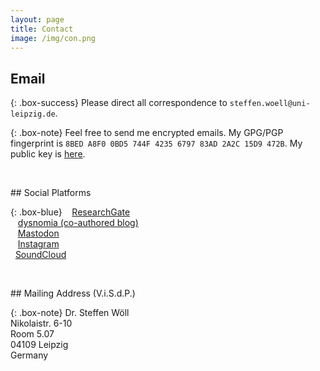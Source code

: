 ```yaml
---
layout: page
title: Contact
image: /img/con.png
---
```


## Email

{: .box-success}
Please direct all correspondence to `steffen.woell@uni-leipzig.de`.

{: .box-note}
Feel free to send me encrypted emails. My GPG/PGP fingerprint is `8BED A8F0 0BD5 744F 4235 6797 83AD 2A2C 15D9 472B`. My public key is [here](/dl/sw_pgp_public_key.asc).

<p>&nbsp;</p>
## Social Platforms

{: .box-blue}
<a href="https://www.researchgate.net/profile/Steffen_Woell3" target="_blank"><i class="fab fa-researchgate"></i></a>&nbsp;&nbsp;&nbsp;<a href="https://www.researchgate.net/profile/Steffen_Woell3" target="_blank">ResearchGate</a><br/>
<a href="https://write.as/dysnomia/" target="_blank"><i class="fas fa-feather-alt"></i></a>&nbsp;&nbsp;&nbsp;<a href="https://write.as/dysnomia/" target="_blank">dysnomia (co-authored blog)</a><br/>
<a href="https://mastodon.social/@SteffenWoell" target="_blank"><i class="fab fa-mastodon"></i></a>&nbsp;&nbsp;&nbsp;<a href="https://mastodon.social/@SteffenWoell" target="_blank">Mastodon</a><br/>
<a href="https://www.instagram.com/streetart_leipzig/" target="_blank"><i class="fab fa-instagram"></i></a>&nbsp;&nbsp;&nbsp;<a href="https://www.instagram.com/streetart_leipzig/" target="_blank">Instagram</a><br/>
<a href="https://soundcloud.com/w-a_s" target="_blank"><i class="fab fa-soundcloud"></i></a>&nbsp;&nbsp;<a href="https://soundcloud.com/w-a_s" target="_blank">SoundCloud</a>

<!-- <p>&nbsp;</p>
## Phone

{: .box-note}
Office: `+49 (341) 973 77 52`-->

<p>&nbsp;</p>
## Mailing Address (V.i.S.d.P.)

{: .box-note}
Dr. Steffen Wöll<br/>
Nikolaistr. 6-10<br/>
Room 5.07<br/>
04109 Leipzig<br/>
Germany
